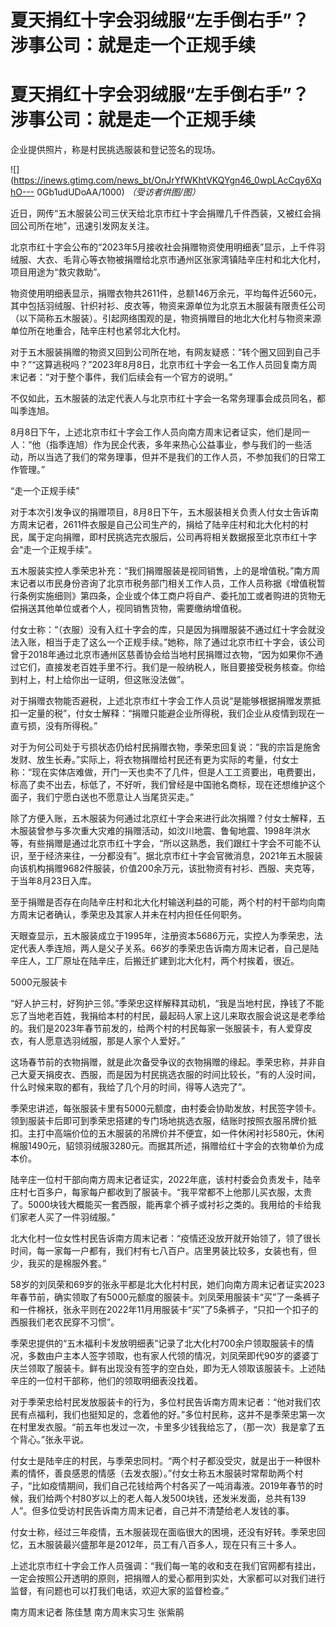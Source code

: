 # 夏天捐红十字会羽绒服“左手倒右手”？涉事公司：就是走一个正规手续

# 夏天捐红十字会羽绒服“左手倒右手”？涉事公司：就是走一个正规手续

企业提供照片，称是村民挑选服装和登记签名的现场。

![](https://inews.gtimg.com/news_bt/OnJrYfWKhtVKQYgn46_0wpLAcCqy6XqhO---
0Gb1udUDoAA/1000) _（受访者供图/图）_

近日，网传“五木服装公司三伏天给北京市红十字会捐赠几千件西装，又被红会捐回公司所在地”，迅速引发网友关注。

北京市红十字会公布的“2023年5月接收社会捐赠物资使用明细表”显示，上千件羽绒服、大衣、毛背心等衣物被捐赠给北京市通州区张家湾镇陆辛庄村和北大化村，项目用途为“救灾救助”。

物资使用明细表显示，捐赠衣物共2611件，总额146万余元，平均每件近560元，其中包括羽绒服、针织衬衫、皮衣等，物资来源单位为北京五木服装有限责任公司（以下简称五木服装）。引起网络围观的是，物资捐赠目的地北大化村与物资来源单位所在地重合，陆辛庄村也紧邻北大化村。

对于五木服装捐赠的物资又回到公司所在地，有网友疑惑：“转个圈又回到自己手中？”“这算逃税吗？”2023年8月8日，北京市红十字会一名工作人员回复南方周末记者：“对于整个事件，我们后续会有一个官方的说明。”

不仅如此，五木服装的法定代表人与北京市红十字会一名常务理事会成员同名，都叫季连旭。

8月8日下午，上述北京市红十字会工作人员向南方周末记者证实，他们是同一人：“他（指季连旭）作为民企代表，多年来热心公益事业，参与我们的一些活动，所以当选了我们的常务理事，但并不是我们的工作人员，不参加我们的日常工作管理。”

“走一个正规手续”

对于本次引发争议的捐赠项目，8月8日下午，五木服装相关负责人付女士告诉南方周末记者，2611件衣服是自己公司生产的，捐给了陆辛庄村和北大化村的村民，属于定向捐赠，即村民挑选完衣服后，公司再将相关数据报至北京市红十字会“走一个正规手续”。

五木服装实控人季荣忠补充：“我们捐赠服装是视同销售，上的是增值税。”南方周末记者以市民身份咨询了北京市税务部门相关工作人员，工作人员称据《增值税暂行条例实施细则》第四条，企业或个体工商户将自产、委托加工或者购进的货物无偿捐送其他单位或者个人，视同销售货物，需要缴纳增值税。

付女士称：“（衣服）没有入红十字会的库，只是因为捐赠服装不通过红十字会就没法入账，相当于走了这么一个正规手续。”她称，除了通过北京市红十字会，该公司曾于2018年通过北京市通州区慈善协会给当地村民捐赠过衣物，“因为如果你不通过它们，直接发老百姓手里不行。我们是一般纳税人，账目要接受税务核查。你给到村上，村上给你出一证明，但这账没法做”。

对于捐赠衣物能否避税，上述北京市红十字会工作人员说“是能够根据捐赠发票抵扣一定量的税”，付女士解释：“捐赠只能避企业所得税，我们企业从疫情到现在一直亏损，没有所得税。”

对于为何公司处于亏损状态仍给村民捐赠衣物，季荣忠回复说：“我的宗旨是施舍发财、放生长寿。”实际上，将衣物捐赠给村民还有更为实际的考量，付女士称：“现在实体店难做，开门一天也卖不了几件，但是人工工资要出，电费要出，标高了卖不出去，标低了，不好听，我们曾经是中国驰名商标，现在还想维护这个面子，我们宁愿白送也不愿意让人当尾货买走。”

除了方便入账，五木服装为何通过北京红十字会来进行此次捐赠？付女士解释，五木服装曾参与多次重大灾难的捐赠活动，如汶川地震、鲁甸地震、1998年洪水等，有些捐赠是通过北京市红十字会，“所以这熟悉，我们跟红十字会不可能不认识，至于经济来往，一分都没有”。据北京市红十字会官微消息，2021年五木服装向该机构捐赠9682件服装，价值200余万元，该批物资有衬衫、西服、夹克等，于当年8月23日入库。

至于捐赠是否存在向陆辛庄村和北大化村输送利益的可能，两个村的村干部均向南方周末记者确认，季荣忠及其家人并未在村内担任任何职务。

天眼查显示，五木服装成立于1995年，注册资本5686万元，实控人为季荣忠，法定代表人季连旭，两人是父子关系。66岁的季荣忠告诉南方周末记者，自己是陆辛庄人，工厂原址在陆辛庄，后搬迁扩建到北大化村，两个村挨着，很近。

5000元服装卡

“好人护三村，好狗护三邻。”季荣忠这样解释其动机，“我是当地村民，挣钱了不能忘了当地老百姓，我捐给本村的村民，最起码人家上这儿来取衣服会说这是老季给的。我们是2023年春节前发的，给两个村的村民每家一张服装卡，有人爱穿皮衣，有人愿意选羽绒服，那是人家个人爱好。”

这场春节前的衣物捐赠，就是此次备受争议的衣物捐赠的缘起。季荣忠称，并非自己大夏天捐皮衣、西服，而是因为村民挑选衣服的时间比较长，“有的人没时间，什么时候来取的都有，我给了几个月的时间，得等人选完了”。

季荣忠讲述，每张服装卡里有5000元额度，由村委会协助发放，村民签字领卡。领到服装卡后即可到季荣忠搭建的专门场地挑选衣服，结账时按照衣服吊牌价抵扣。主打中高端价位的五木服装的吊牌价并不便宜，如一件休闲衬衫580元，休闲棉服1490元，貂领羽绒服3280元。而据其所述，捐赠给红十字会的衣物单价为成本价。

陆辛庄一位村干部向南方周末记者证实，2022年底，该村村委会负责发卡，陆辛庄村七百多户，每家每户都收到了服装卡。“我平常都不上他那儿买衣服，太贵了。5000块钱大概能买一套西服，能再拿个裤子或衬衫之类的。我用给的卡给我们家老人买了一件羽绒服。”

北大化村一位女性村民告诉南方周末记者：“疫情还没放开就开始领了，领了很长时间，每一家每一户都有，我们村有七八百户。店里男装比较多，女装也有，但少，我买的是棉服外套。”

58岁的刘凤荣和69岁的张永平都是北大化村村民，她们向南方周末记者证实2023年春节前，确实领取了有5000元额度的服装卡。刘凤荣用服装卡“买”了一条裤子和一件棉袄，张永平则在2022年11月用服装卡“买”了5条裤子，“只扣一个扣子的西服我们老农民穿不习惯”。

季荣忠提供的“五木福利卡发放明细表”记录了北大化村700余户领取服装卡的情况，多数由户主本人签字领取，也有家人代领的情况，刘凤荣即代90岁的婆婆丁庆兰领取了服装卡。鲜有出现没有签字的空白处，即为无人领取该服装卡。上述陆辛庄的一位村干部称，他们的领取明细表没找着。

对于季荣忠给村民发放服装卡的行为，多位村民告诉南方周末记者：“他对我们农民有点福利，我们也挺知足的，念着他的好。”多位村民称，这并不是季荣忠第一次在村里发衣服。“前五年也发过一次，卡里多少钱我给忘了，（那一次）我是拿了五个背心。”张永平说。

付女士是陆辛庄的村民，与季荣忠同村。“两个村子都没受灾，就是出于一种很朴素的情怀，善良感恩的情感（去发衣服）。”付女士称五木服装时常帮助两个村子，“比如疫情期间，我们自己花钱给两个村各买了一吨消毒液。2019年春节的时候，我们给两个村80岁以上的老人每人发500块钱，还发米发面，总共有139人”。但多位受访村民告诉南方周末记者，自己并不清楚给老人发钱的事。

付女士称，经过三年疫情，五木服装现在面临很大的困境，还没有好转。季荣忠回忆，五木服装最兴盛那年是2012年，员工有八百多人，现在只有三十多人。

上述北京市红十字会工作人员强调：“我们每一笔的收和支在我们官网都有挂出，一定会按照公开透明的原则，把捐赠人的爱心都用到实处，大家都可以对我们进行监督，有问题也可以打我们电话，欢迎大家的监督检查。”

南方周末记者 陈佳慧 南方周末实习生 张紫鹃

